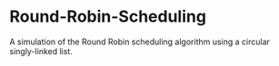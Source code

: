 # Round-Robin-Scheduling
A simulation of the Round Robin scheduling algorithm using a circular singly-linked list.
